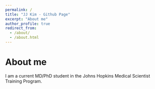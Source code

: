 ```yaml
---
permalink: /
title: "JJ Kim - Github Page"
excerpt: "About me"
author_profile: true
redirect_from: 
  - /about/
  - /about.html
---
```


About me
======

I am a current MD/PhD student in the Johns Hopkins Medical Scientist Training Program.